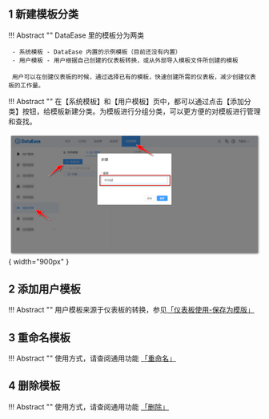 ## 1 新建模板分类

!!! Abstract ""
    DataEase 里的模板分为两类

     - 系统模板 - DataEase 内置的示例模板（目前还没有内置）
     - 用户模板 - 用户根据自己创建的仪表板转换，或从外部导入模板文件所创建的模板

     用户可以在创建仪表板的时候，通过选择已有的模板，快速创建所需的仪表板，减少创建仪表板的工作量。

!!! Abstract ""
    在【系统模板】和【用户模板】页中，都可以通过点击【添加分类】按钮，给模板新建分类。为模板进行分组分类，可以更方便的对模板进行管理和查找。

![新建模板分类](../../img/system_management/新建模板分类.png){ width="900px" }

## 2 添加用户模板

!!! Abstract ""
    用户模板来源于仪表板的转换，参见[「仪表板使用-保存为模版」](../../dashboard_using/#_4)

## 3 重命名模板

!!! Abstract ""
    使用方式，请查阅通用功能 [「重命名」](../../general/#_4)

## 4 删除模板

!!! Abstract ""
    使用方式，请查阅通用功能 [「删除」](../../general/#_6)

